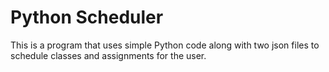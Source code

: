 # Python Scheduler

This is a program that uses simple Python code along with two json files to schedule classes and assignments for the user.
